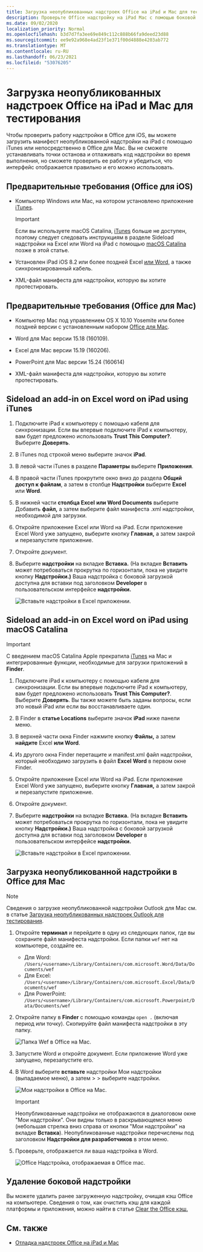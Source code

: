 ```yaml
---
title: Загрузка неопубликованных надстроек Office на iPad и Mac для тестирования
description: Проверьте Office надстройку на iPad Mac с помощью боковой загрузки.
ms.date: 09/02/2020
localization_priority: Normal
ms.openlocfilehash: b3d7d7fa3ee69e849c112c888b66fa9deed23d88
ms.sourcegitcommit: ee9e92a968e4ad23f1e371f00d4888e4203ab772
ms.translationtype: MT
ms.contentlocale: ru-RU
ms.lasthandoff: 06/23/2021
ms.locfileid: "53076205"
---
```

# <a name="sideload-office-add-ins-on-ipad-and-mac-for-testing"></a>Загрузка неопубликованных надстроек Office на iPad и Mac для тестирования

Чтобы проверить работу надстройки в Office для iOS, вы можете загрузить манифест неопубликованной надстройки на iPad с помощью iTunes или непосредственно в Office для Mac. Вы не сможете устанавливать точки останова и отлаживать код надстройки во время выполнения, но сможете проверить ее работу и убедиться, что интерфейс отображается правильно и его можно использовать.

## <a name="prerequisites-for-office-on-ios"></a>Предварительные требования (Office для iOS)

- Компьютер Windows или Mac, на котором установлено приложение [iTunes](https://www.apple.com/itunes/download/).
  > [!IMPORTANT]
  > Если вы используете macOS Catalina, [iTunes](https://support.apple.com/HT210200) больше не доступен, поэтому следует следовать инструкциям в разделе Sideload надстройки на Excel или Word на iPad с помощью [macOS Catalina](#sideload-an-add-in-on-excel-or-word-on-ipad-using-macos-catalina) позже в этой статье.

- Установлен iPad iOS 8.2 или более [](https://apps.apple.com/app/microsoft-excel/id586683407) поздней Excel [или Word,](https://apps.apple.com/app/microsoft-word/id586447913) а также синхронизированный кабель.

- XML-файл манифеста для надстройки, которую вы хотите протестировать.

## <a name="prerequisites-for-office-on-mac"></a>Предварительные требования (Office для Mac)

- Компьютер Mac под управлением OS X 10.10 Yosemite или более поздней версии с установленным набором [Office для Mac](https://products.office.com/buy/compare-microsoft-office-products?tab=omac).

- Word для Mac версии 15.18 (160109).

- Excel для Mac версии 15.19 (160206).

- PowerPoint для Mac версии 15.24 (160614)

- XML-файл манифеста для надстройки, которую вы хотите протестировать.

## <a name="sideload-an-add-in-on-excel-or-word-on-ipad-using-itunes"></a>Sideload an add-in on Excel word on iPad using iTunes

1. Подключите iPad к компьютеру с помощью кабеля для синхронизации. Если вы впервые подключите iPad к компьютеру, вам будет предложено использовать **Trust This Computer?**. Выберите **Доверять**.

2. В iTunes под строкой меню выберите значок **iPad**.

3. В левой части iTunes в разделе **Параметры** выберите **Приложения**.

4. В правой части iTunes прокрутите окно вниз до раздела **Общий доступ к файлам**, а затем в столбце **Надстройки** выберите **Excel** или **Word**.

5. В нижней части **столбца Excel** **или Word Documents** выберите Добавить **файл,** а затем выберите файл манифеста .xml надстройки, необходимой для загрузки.

6. Откройте приложение Excel или Word на iPad. Если приложение Excel Word уже запущено, выберите кнопку **Главная,** а затем закрой и перезапустите приложение.

7. Откройте документ.

8. Выберите **надстройки** на вкладке **Вставка.** (На вкладке **Вставить** может потребоваться прокрутка по горизонтали, пока не увидите кнопку **Надстройки.)** Ваша надстройка с боковой загрузкой доступна для вставки под заголовком **Developer** в пользовательском интерфейсе **надстройки.**

    ![Вставьте надстройки в Excel приложении.](../images/excel-insert-add-in.png)

## <a name="sideload-an-add-in-on-excel-or-word-on-ipad-using-macos-catalina"></a>Sideload an add-in on Excel word on iPad using macOS Catalina

> [!IMPORTANT]
> С введением macOS Catalina Apple прекратила [iTunes](https://support.apple.com/HT210200) на Mac и интегрированные функции, необходимые для загрузки приложений в **Finder**.

1. Подключите iPad к компьютеру с помощью кабеля для синхронизации. Если вы впервые подключите iPad к компьютеру, вам будет предложено использовать **Trust This Computer?**. Выберите **Доверять**. Вы также можете быть заданы вопросы, если это новый iPad или если вы восстанавливаете один.

2. В Finder в **статье Locations** выберите значок **iPad** ниже панели меню.

3. В верхней части окна Finder нажмите кнопку **Файлы,** а затем **найдите** Excel **или Word**.

4. Из другого окна Finder перетащите и manifest.xml файл надстройки, который необходимо загрузить в файл **Excel** **Word** в первом окне Finder.

5. Откройте приложение Excel или Word на iPad. Если приложение Excel Word уже запущено, выберите кнопку **Главная,** а затем закрой и перезапустите приложение.

6. Откройте документ.

7. Выберите **надстройки** на вкладке **Вставка.** (На вкладке **Вставить** может потребоваться прокрутка по горизонтали, пока не увидите кнопку **Надстройки.)** Ваша надстройка с боковой загрузкой доступна для вставки под заголовком **Developer** в пользовательском интерфейсе **надстройки.**

    ![Вставьте надстройки в Excel приложении.](../images/excel-insert-add-in.png)

## <a name="sideload-an-add-in-in-office-on-mac"></a>Загрузка неопубликованной надстройки в Office для Mac

> [!NOTE]
> Сведения о загрузке неопубликованной надстройки Outlook для Mac см. в статье [Загрузка неопубликованных надстроек Outlook для тестирования](../outlook/sideload-outlook-add-ins-for-testing.md).

1. Откройте **терминал** и перейдите в одну из следующих папок, где вы сохраните файл манифеста надстройки. Если папки `wef` нет на компьютере, создайте ее.

    - Для Word: `/Users/<username>/Library/Containers/com.microsoft.Word/Data/Documents/wef`
    - Для Excel: `/Users/<username>/Library/Containers/com.microsoft.Excel/Data/Documents/wef`
    - Для PowerPoint: `/Users/<username>/Library/Containers/com.microsoft.Powerpoint/Data/Documents/wef`

2. Откройте папку в **Finder** с помощью команды `open .` (включая период или точку). Скопируйте файл манифеста надстройки в эту папку.

    ![Папка Wef в Office на Mac.](../images/all-my-files.png)

3. Запустите Word и откройте документ. Если приложение Word уже запущено, перезапустите его.

4. В Word выберите **вставьте** надстройки Мои надстройки (выпадаемое меню), а затем  >    >   выберите надстройки.

    ![Мои надстройки в Office на Mac.](../images/my-add-ins-wikipedia.png)

    > [!IMPORTANT]
    > Неопубликованные надстройки не отображаются в диалоговом окне "Мои надстройки". Они видны только в раскрывающемся меню (небольшая стрелка вниз справа от кнопки "Мои надстройки" на вкладке **Вставка**). Неопубликованные надстройки перечислены под заголовком **Надстройки для разработчиков** в этом меню.

5. Проверьте, отображается ли ваша надстройка в Word.

    ![Office Надстройка, отображаемая в Office mac.](../images/lorem-ipsum-wikipedia.png)

## <a name="remove-a-sideloaded-add-in"></a>Удаление боковой надстройки

Вы можете удалить ранее загруженную надстройку, очищая кэш Office на компьютере. Сведения о том, как очистить кэш для каждой платформы и приложения, можно найти в статье [Clear the Office кэш.](clear-cache.md)

## <a name="see-also"></a>См. также

- [Отладка надстроек Office на iPad и Mac](debug-office-add-ins-on-ipad-and-mac.md)
